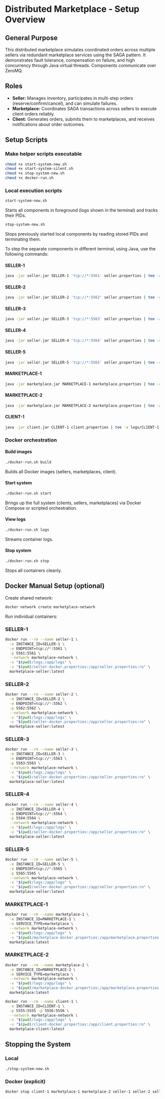 # Distributed Marketplace - Setup Overview

## General Purpose

This distributed marketplace simulates coordinated orders across multiple sellers via redundant marketplace services using the SAGA pattern. It demonstrates fault tolerance, compensation on failure, and high concurrency through Java virtual threads. Components communicate over ZeroMQ.

## Roles

- **Seller:** Manages inventory, participates in multi-step orders (reserve/confirm/cancel), and can simulate failures.  
- **Marketplace:** Coordinates SAGA transactions across sellers to execute client orders reliably.  
- **Client:** Generates orders, submits them to marketplaces, and receives notifications about order outcomes.

## Setup Scripts

### Make helper scripts executable
```bash
chmod +x start-system-new.sh
chmod +x start-system-silent.sh
chmod +x stop-system-new.sh
chmod +x docker-run.sh
```

### Local execution scripts

```bash
start-system-new.sh
```

Starts all components in foreground (logs shown in the terminal) and tracks their PIDs.

```bash
stop-system-new.sh
```

Stops previously started local components by reading stored PIDs and terminating them.

To step the separate components in different terminal, using Java, use the following commands:

#### SELLER-1
```bash
java -jar seller.jar SELLER-1 'tcp://*:5561' seller.properties | tee -a logs/SELLER-1.log
```

#### SELLER-2
```bash
java -jar seller.jar SELLER-2 'tcp://*:5562' seller.properties | tee -a logs/SELLER-2.log
```

#### SELLER-3
```bash
java -jar seller.jar SELLER-3 'tcp://*:5563' seller.properties | tee -a logs/SELLER-3.log
```

#### SELLER-4
```bash
java -jar seller.jar SELLER-4 'tcp://*:5564' seller.properties | tee -a logs/SELLER-4.log
```

#### SELLER-5
```bash
java -jar seller.jar SELLER-5 'tcp://*:5565' seller.properties | tee -a logs/SELLER-5.log
```

#### MARKETPLACE-1
```bash
java -jar marketplace.jar MARKETPLACE-1 marketplace.properties | tee -a logs/MARKETPLACE-1.log
```

#### MARKETPLACE-2
```bash
java -jar marketplace.jar MARKETPLACE-2 marketplace.properties | tee -a logs/MARKETPLACE-2.log
```

#### CLIENT-1
```bash
java -jar client.jar CLIENT-1 client.properties | tee -a logs/CLIENT-1.log
```

### Docker orchestration

#### Build images
```bash
./docker-run.sh build
```
Builds all Docker images (sellers, marketplaces, client).

#### Start system
```bash
./docker-run.sh start
```
Brings up the full system (clients, sellers, marketplaces) via Docker Compose or scripted orchestration.

#### View logs
```bash
./docker-run.sh logs
```
Streams container logs.

#### Stop system
```bash
./docker-run.sh stop
```
Stops all containers cleanly.

## Docker Manual Setup (optional)

Create shared network:
```bash
docker network create marketplace-network
```

Run individual containers:

### SELLER-1
```bash
docker run --rm --name seller-1 \
  -e INSTANCE_ID=SELLER-1 \
  -e ENDPOINT=tcp://*:5561 \
  -p 5561:5561 \
  --network marketplace-network \
  -v "$(pwd)/logs:/app/logs" \
  -v "$(pwd)/seller-docker.properties:/app/seller.properties:ro" \
  marketplace-seller:latest
```

### SELLER-2
```bash
docker run --rm --name seller-2 \
  -e INSTANCE_ID=SELLER-2 \
  -e ENDPOINT=tcp://*:5562 \
  -p 5562:5562 \
  --network marketplace-network \
  -v "$(pwd)/logs:/app/logs" \
  -v "$(pwd)/seller-docker.properties:/app/seller.properties:ro" \
  marketplace-seller:latest
```

### SELLER-3
```bash
docker run --rm --name seller-3 \
  -e INSTANCE_ID=SELLER-3 \
  -e ENDPOINT=tcp://*:5563 \
  -p 5563:5563 \
  --network marketplace-network \
  -v "$(pwd)/logs:/app/logs" \
  -v "$(pwd)/seller-docker.properties:/app/seller.properties:ro" \
  marketplace-seller:latest
```

### SELLER-4
```bash
docker run --rm --name seller-4 \
  -e INSTANCE_ID=SELLER-4 \
  -e ENDPOINT=tcp://*:5564 \
  -p 5564:5564 \
  --network marketplace-network \
  -v "$(pwd)/logs:/app/logs" \
  -v "$(pwd)/seller-docker.properties:/app/seller.properties:ro" \
  marketplace-seller:latest
```

### SELLER-5
```bash
docker run --rm --name seller-5 \
  -e INSTANCE_ID=SELLER-5 \
  -e ENDPOINT=tcp://*:5565 \
  -p 5565:5565 \
  --network marketplace-network \
  -v "$(pwd)/logs:/app/logs" \
  -v "$(pwd)/seller-docker.properties:/app/seller.properties:ro" \
  marketplace-seller:latest
```

### MARKETPLACE-1
```bash
docker run --rm --name marketplace-1 \
  -e INSTANCE_ID=MARKETPLACE-1 \
  -e SERVICE_TYPE=marketplace \
  --network marketplace-network \
  -v "$(pwd)/logs:/app/logs" \
  -v "$(pwd)/marketplace-docker.properties:/app/marketplace.properties:ro" \
  marketplace:latest
```

### MARKETPLACE-2
```bash
docker run --rm --name marketplace-2 \
  -e INSTANCE_ID=MARKETPLACE-2 \
  -e SERVICE_TYPE=marketplace \
  --network marketplace-network \
  -v "$(pwd)/logs:/app/logs" \
  -v "$(pwd)/marketplace-docker.properties:/app/marketplace.properties:ro" \
  marketplace:latest
```

```bash
docker run --rm --name client-1 \
  -e INSTANCE_ID=CLIENT-1 \
  -p 5555:5555 -p 5556:5556 \
  --network marketplace-network \
  -v "$(pwd)/logs:/app/logs" \
  -v "$(pwd)/client-docker.properties:/app/client.properties:ro" \
  marketplace-client:latest
```

## Stopping the System

### Local
```bash
./stop-system-new.sh
```

### Docker (explicit)
```bash
docker stop client-1 marketplace-1 marketplace-2 seller-1 seller-2 seller-3 seller-4 seller-5
```
